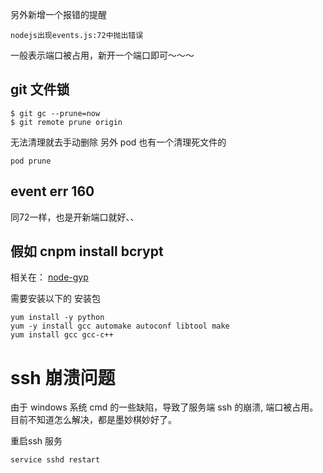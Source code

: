 另外新增一个报错的提醒

```
nodejs出现events.js:72中抛出错误
```
一般表示端口被占用，新开一个端口即可～～～

## git 文件锁
```
$ git gc --prune=now
$ git remote prune origin
```
无法清理就去手动删除
另外 pod 也有一个清理死文件的
```
pod prune
```

## event err 160

同72一样，也是开新端口就好、、

## 假如 cnpm install bcrypt

相关在： [node-gyp](https://github.com/nodejs/node-gyp)

需要安装以下的 安装包

```
yum install -y python
yum -y install gcc automake autoconf libtool make
yum install gcc gcc-c++
```

# ssh 崩溃问题

由于 windows 系统 cmd 的一些缺陷，导致了服务端 ssh 的崩溃, 端口被占用。目前不知道怎么解决，都是墨妙棋妙好了。

重启ssh 服务

```
service sshd restart
```
